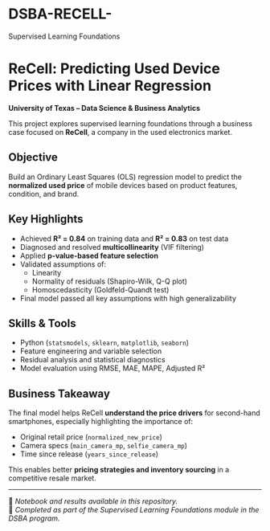 # DSBA-RECELL-
Supervised Learning Foundations
# ReCell: Predicting Used Device Prices with Linear Regression  
**University of Texas – Data Science & Business Analytics**

This project explores supervised learning foundations through a business case focused on **ReCell**, a company in the used electronics market.  

## Objective  
Build an Ordinary Least Squares (OLS) regression model to predict the **normalized used price** of mobile devices based on product features, condition, and brand.

## Key Highlights
- Achieved **R² = 0.84** on training data and **R² = 0.83** on test data  
- Diagnosed and resolved **multicollinearity** (VIF filtering)  
- Applied **p-value-based feature selection**  
- Validated assumptions of:
  - Linearity
  - Normality of residuals (Shapiro-Wilk, Q-Q plot)
  - Homoscedasticity (Goldfeld-Quandt test)  
- Final model passed all key assumptions with high generalizability

## Skills & Tools  
- Python (`statsmodels`, `sklearn`, `matplotlib`, `seaborn`)  
- Feature engineering and variable selection  
- Residual analysis and statistical diagnostics  
- Model evaluation using RMSE, MAE, MAPE, Adjusted R²  

## Business Takeaway  
The final model helps ReCell **understand the price drivers** for second-hand smartphones, especially highlighting the importance of:
- Original retail price (`normalized_new_price`)
- Camera specs (`main_camera_mp`, `selfie_camera_mp`)
- Time since release (`years_since_release`)

This enables better **pricing strategies and inventory sourcing** in a competitive resale market.

---

📁 *Notebook and results available in this repository.*  
🧠 *Completed as part of the Supervised Learning Foundations module in the DSBA program.*
